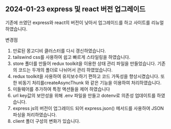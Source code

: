 ## 2024-01-23 express 및 react 버전 업그레이드

기존에 쓰였던 express와 react의 버전이 낮아서 업그레이드를 하고 사이트를 리뉴얼 하였습니다.

변경점
1. 만료된 몽고디비 클러스터를 다시 갱신하였습니다.
2. tailswind css를 사용하여 쉽고 빠르게 스타일링을 하였습니다.
3. store 폴더를 만들어 redux toolkit을 이용한 상태 관리 파일을 만들었습니다. 기존의 코드는 두개의 폴더로 나뉘어서 관리 하였었습니다.
4. redux toolkit을 사용하여 유지보수하기 편하고 코드 가독성을 향상시켰습니다. 또한 비동기 처리를createAsyncThunk 와 같은 기능을 이용하여 처리하였습니다.
5. 미들웨어를 추가하여 특정 액션들을 제어 하였습니다
6. url key값의 보안성을 위해 .env 파일을 만들고 dotenv로 의존성 업데이트를 하였습니다.
7. express js의 버전이 업그레이드 되어 express.json() 메서드를 사용하여 JSON 파싱을 처리하였습니다.
8. client 폴더 구성의 변화가 있습니다.
